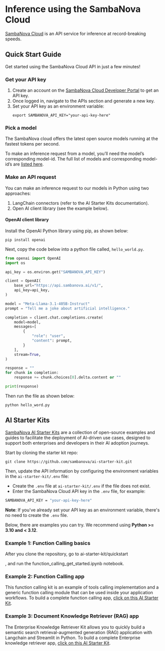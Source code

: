 # Inference using the SambaNova Cloud

[SambaNova Cloud](https://cloud.sambanova.ai/) is an API service for inference at record-breaking speeds. 

## Quick Start Guide

Get started using the SambaNova Cloud API in just a few minutes!

### Get your API key

1. Create an account on the [SambaNova Cloud Developer Portal](https://cloud.sambanova.ai/) to get an API key.
2. Once logged in, navigate to the APIs section and generate a new key. 
3. Set your API key as an environment variable:
   ```shell
   export SAMBANOVA_API_KEY="your-api-key-here"
   ```

### Pick a model

The SambaNova cloud offers the latest open source models running at the fastest tokens per second.

To make an inference request from a model, you’ll need the model’s corresponding model-id. The full list of models and corresponding model-id’s are [listed here](https://community.sambanova.ai/t/supported-models/193).

### Make an API request

You can make an inference request to our models in Python using two approaches:
1. LangChain connectors (refer to the AI Starter Kits documentation).
2. Open AI client library (see the example below).

#### OpenAI client library

Install the OpenAI Python library using pip, as shown below:
```shell  
pip install openai
```

Next, copy the code below into a python file called, `hello_world.py`.

```python
from openai import OpenAI
import os

api_key = os.environ.get("SAMBANOVA_API_KEY")

client = OpenAI(
    base_url="https://api.sambanova.ai/v1/",
    api_key=api_key,  
)

model = "Meta-Llama-3.1-405B-Instruct"
prompt = "Tell me a joke about artificial intelligence."

completion = client.chat.completions.create(
    model=model,
    messages=[
        {
            "role": "user", 
            "content": prompt,
        }
    ],
    stream=True,
)

response = ""
for chunk in completion:
    response += chunk.choices[0].delta.content or ""

print(response)
```

Then run the file as shown below:
```shell  
python hello_word.py
```

## AI Starter Kits

[SambaNova AI Starter Kits](https://github.com/sambanova/ai-starter-kit/) are a collection of open-source examples and guides to facilitate the deployment of AI-driven use cases, designed to support both enterprises and developers in their AI adoption journeys.

Start by cloning the starter kit repo:
```
git clone https://github.com/sambanova/ai-starter-kit.git
```

Then, update the API information by configuring the environment variables in the `ai-starter-kit/.env` file:
- Create the `.env` file at `ai-starter-kit/.env` if the file does not exist.
- Enter the SambaNova Cloud API key in the `.env` file, for example:
  
```bash
SAMBANOVA_API_KEY = "your-api-key-here"
```

**Note**: If you've already set your API key as an environment variable, there's no need to create the `.env` file.

Below, there are examples you can try. We recommend using **Python >= 3.10 and < 3.12**. 

### Example 1: Function Calling basics 

After you clone the repository, go to ai-starter-kit/quickstart

, and run the function_calling_get_started.ipynb notebook.

### Example 2: Function Calling app

This function calling kit is an example of tools calling implementation and a generic function calling module that can be used inside your application workflows. To build a complete function calling app, [click on this AI Starter Kit](https://github.com/sambanova/ai-starter-kit/tree/main/function_calling). 

### Example 3: Document Knowledge Retriever (RAG) app

The Enterprise Knowledge Retriever Kit allows you to quickly build a semantic search retrieval-augmented generation (RAG) application with Langchain and Streamlit in Python. To build a complete Enterprise knowledge retriever app, [click on this AI Starter Kit](https://github.com/sambanova/ai-starter-kit/blob/main/enterprise_knowledge_retriever/README.md). 






